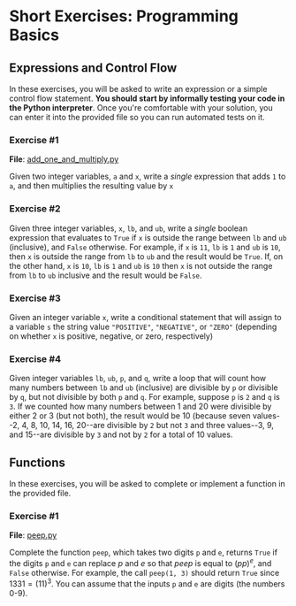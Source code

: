 # Short Exercises: Programming Basics


## Expressions and Control Flow

In these exercises, you will be asked to write an expression or a simple control flow statement.
**You should start by informally testing your code in the Python interpreter**. Once you're comfortable with your
solution, you can enter it into the provided file so you can run automated tests on it.


### Exercise #1

**File**: [add_one_and_multiply.py](add_one_and_multiply.py)

Given two integer variables, `a` and `x`, write a *single* expression that adds `1` to `a`, and then multiplies the resulting value by `x`


### Exercise #2

Given three integer variables, `x`, `lb`, and `ub`, write a *single* boolean expression that evaluates to `True`  if `x` is outside the range between `lb` and `ub` (inclusive), and `False` otherwise.  For example, if `x` is `11`, `lb` is `1` and `ub` is `10`, then `x` is outside the range from `lb` to `ub` and the result would be `True`.  If, on the other hand, `x` is `10`, `lb` is `1` and `ub` is `10` then `x` is not outside the range from `lb` to `ub` inclusive and the result would be `False`.

### Exercise #3

Given an integer variable `x`, write a conditional statement that will assign to a variable `s` the string value `"POSITIVE"`, `"NEGATIVE"`, or `"ZERO"` (depending on whether `x` is positive, negative, or zero, respectively)

### Exercise #4

Given integer variables `lb`, `ub`, `p`, and `q`, write a loop that will count how many numbers between `lb` and `ub` (inclusive) are divisible by `p` or divisible by `q`, but not divisible by both `p` and `q`. For example, suppose `p` is `2` and `q` is `3`. If we counted how many numbers between 1 and 20 were divisible by either 2 or 3 (but not both), the result would be 10 (because seven values--2, 4, 8, 10, 14, 16, 20--are divisible by `2` but not `3` and three values--3, 9, and 15--are divisible by `3` and not by `2` for a total of 10 values.

## Functions

In these exercises, you will be asked to complete or implement a function in the provided file.

### Exercise #1

**File**: [peep.py](peep.py)

Complete the function `peep`, which takes two digits `p` and `e`,  returns `True` if the digits `p` and `e` can replace $p$ and $e$ so that $peep$ is equal to $(pp)^e$, and `False` otherwise. For example, the call `peep(1, 3)` should return `True` since $1331 = (11)^3$. You can assume that the inputs `p` and `e` are digits (the numbers 0-9).
